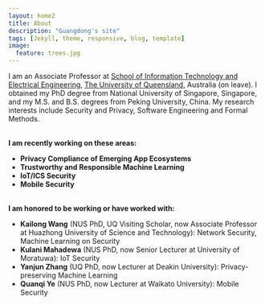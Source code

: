 ```yaml
---
layout: home2
title: About
description: "Guangdong's site"
tags: [Jekyll, theme, responsive, blog, template]
image:
  feature: trees.jpg
---
```


I am an Associate Professor at <a href="https://www.itee.uq.edu.au/" target="_blank">School of Information Technology and Electrical Engineering</a>, <a href="https://www.uq.edu.au/" target="_blank">The University of Queensland</a>, Australia (on leave). I obtained my PhD degree from National University of Singapore, Singapore, and my M.S. and B.S. degrees from Peking University, China. My research interests include Security and Privacy, Software Engineering and Formal Methods. 

<br>
<b>I am recently working on these areas: </b> 
<ul>
  <li><b>Privacy Compliance of Emerging App Ecosystems</b></li>  
  <li><b>Trustworthy and Responsible Machine Learning</b></li> 
  <li><b>IoT/ICS Security</b></li>  
  <li><b>Mobile Security</b></li>  
</ul>

<br>
<b>I am honored to be working or have worked with: </b> 
<ul>
<li><b>Kailong Wang</b> (NUS PhD, UQ Visiting Scholar, now Associate Professor at Huazhong University of Science and Technology): Network Security, Machine Learning on Security </li>
<li><b>Kulani Mahadewa</b> (NUS PhD, now Senior Lecturer at University of Moratuwa): IoT Security </li>
<li><b>Yanjun Zhang</b> (UQ PhD, now Lecturer at Deakin University): Privacy-preserving Machine Learning </li> 
<li><b>Quanqi Ye</b> (NUS PhD, now Lecturer at Waikato University): Mobile Security </li>
</ul>
